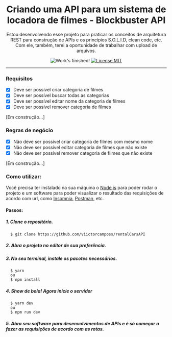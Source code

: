 <h1 align="center">
  Criando uma API para um sistema de locadora de filmes - Blockbuster API
</h1>

<p align="center">
  Estou desenvolvendo esse projeto para praticar os conceitos de arquitetura REST
  para construção de APIs e os princípios S.O.L.I.D, clean code, etc. Com ele, também,
  terei a oportunidade de trabalhar com upload de arquivos.
</p>

<p align="center">
  <img src="https://img.shields.io/badge/Status-Desenvolvendo-red" alt="Work's finished!">
  <a href="https://opensource.org/licenses/MIT">
    <img src="https://img.shields.io/badge/Licença-MIT-blue.svg" alt="License MIT">
  </a>
</p>

[//]: # (Add your gifs/images here:)
<p align="center">
  <!-- <img src="public/insomnia.png" alt="demo" height="325"> -->
</p>

<hr />

### Requisitos

- [x] Deve ser possível criar categoria de filmes 
- [x] Deve ser possível buscar todas as categorias
- [x] Deve ser possível editar nome da categoria de filmes
- [x] Deve ser possível remover categoria de filmes

[Em construção...]

### Regras de negócio

- [x] Não deve ser possível criar categoria de filmes com mesmo nome
- [x] Não deve ser possível editar categoria de filmes que não existe
- [x] Não deve ser possível remover categoria de filmes que não existe

[Em construção...]

### Como utilizar:
Você precisa ter instalado na sua máquina o [Node.js](https://nodejs.org/en/) para poder rodar o projeto e um software para poder visualizar o resultado das requisições de acordo com url, como [Insomnia](https://insomnia.rest/), [Postman](https://www.postman.com/), etc.
   
#### Passos:

##### 1. Clone o repositório.

```
  $ git clone https://github.com/viictorcamposs/rentalCarsAPI
```
##### 2. Abra o projeto no editor de sua preferência.

##### 3. No seu terminal, instale os pacotes necessários.

```
  $ yarn 
  ou 
  $ npm install
```

##### 4. Show de bola! Agora inicie o servidor

```
  $ yarn dev 
  ou 
  $ npm run dev
```
##### 5. Abra seu software para desenvolvimentos de APIs e é só começar a fazer as requisições de acordo com as rotas.

